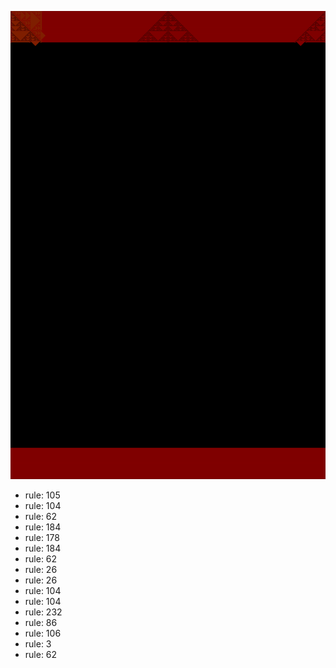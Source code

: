 ![photo](./output.png) 
 * rule: 105
* rule: 104
* rule: 62
* rule: 184
* rule: 178
* rule: 184
* rule: 62
* rule: 26
* rule: 26
* rule: 104
* rule: 104
* rule: 232
* rule: 86
* rule: 106
* rule: 3
* rule: 62
